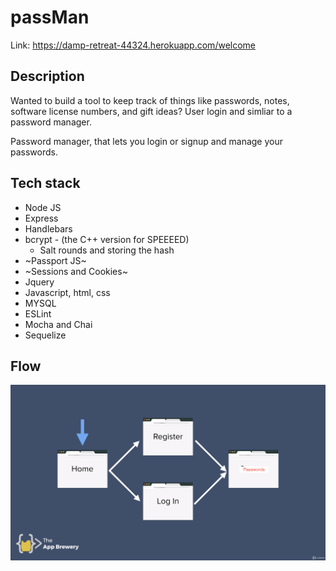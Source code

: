 # passMan

Link: https://damp-retreat-44324.herokuapp.com/welcome

## Description

Wanted to build a tool to keep track of things like passwords, notes, software license numbers, and gift ideas? User login and simliar to a password manager.

Password manager, that lets you login or signup and manage your passwords.

## Tech stack

* Node JS
* Express
* Handlebars
* bcrypt - (the C++ version for SPEEEED)
  * Salt rounds and storing the hash
* ~Passport JS~
* ~Sessions and Cookies~
* Jquery
* Javascript, html, css
* MYSQL
* ESLint
* Mocha and Chai
* Sequelize

## Flow

![screenshot](public/img/app-auth-flow.png)

